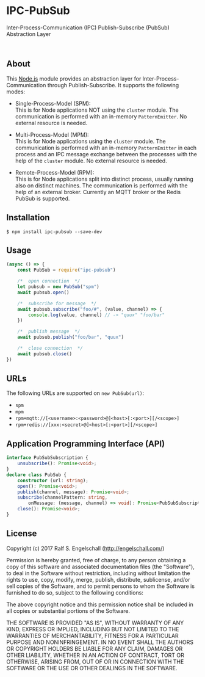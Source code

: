 
IPC-PubSub
==========

Inter-Process-Communication (IPC) Publish-Subscribe (PubSub) Abstraction Layer

<p/>
<img src="https://nodei.co/npm/ipc-pubsub.png?downloads=true&stars=true" alt=""/>

<p/>
<img src="https://david-dm.org/rse/ipc-pubsub.png" alt=""/>

About
-----

This [Node.js](https://nodejs.org) module provides an abstraction layer
for Inter-Process-Communication through Publish-Subscribe. It
supports the following modes:

- Single-Process-Model (SPM):<br/>
  This is for Node applications NOT using the `cluster` module.
  The communication is performed with an in-memory `PatternEmitter`.
  No external resource is needed.

- Multi-Process-Model (MPM):<br/>
  This is for Node applications using the `cluster` module.
  The communication is performed with an in-memory `PatternEmitter`
  in each process and an IPC message exchange between the processes
  with the help of the `cluster` module. No external resource is needed.

- Remote-Process-Model (RPM):<br/>
  This is for Node applications split into distinct process, usually
  running also on distinct machines.
  The communication is performed with the help of an external broker.
  Currently an MQTT broker or the Redis PubSub is supported.

Installation
------------

```shell
$ npm install ipc-pubsub --save-dev
```

Usage
-----

```js
(async () => {
    const PubSub = require("ipc-pubsub")

    /*  open connection  */
    let pubsub = new PubSub("spm")
    await pubsub.open()

    /*  subscribe for message  */
    await pubsub.subscribe("foo/#", (value, channel) => {
        console.log(value, channel) // -> "quux" "foo/bar"
    })

    /*  publish message  */
    await pubsub.publish("foo/bar", "quux")

    /*  close connection  */
    await pubsub.close()
})
```

URLs
----

The following URLs are supported on `new PubSub(url)`:

- `spm`
- `mpm`
- `rpm+mqtt://[<username>:<password>@]<host>[:<port>][/<scope>]`
- `rpm+redis://[xxx:<secret>@]<host>[:<port>][/<scope>]`

Application Programming Interface (API)
---------------------------------------

```ts
interface PubSubSubscription {
    unsubscribe(): Promise<void>;
}
declare class PubSub {
    constructor (url: string);
    open(): Promise<void>;
    publish(channel, message): Promise<void>;
    subscribe(channelPattern: string,
        onMessage: (message, channel) => void): Promise<PubSubSubscription>;
    close(): Promise<void>;
}
```

License
-------

Copyright (c) 2017 Ralf S. Engelschall (http://engelschall.com/)

Permission is hereby granted, free of charge, to any person obtaining
a copy of this software and associated documentation files (the
"Software"), to deal in the Software without restriction, including
without limitation the rights to use, copy, modify, merge, publish,
distribute, sublicense, and/or sell copies of the Software, and to
permit persons to whom the Software is furnished to do so, subject to
the following conditions:

The above copyright notice and this permission notice shall be included
in all copies or substantial portions of the Software.

THE SOFTWARE IS PROVIDED "AS IS", WITHOUT WARRANTY OF ANY KIND,
EXPRESS OR IMPLIED, INCLUDING BUT NOT LIMITED TO THE WARRANTIES OF
MERCHANTABILITY, FITNESS FOR A PARTICULAR PURPOSE AND NONINFRINGEMENT.
IN NO EVENT SHALL THE AUTHORS OR COPYRIGHT HOLDERS BE LIABLE FOR ANY
CLAIM, DAMAGES OR OTHER LIABILITY, WHETHER IN AN ACTION OF CONTRACT,
TORT OR OTHERWISE, ARISING FROM, OUT OF OR IN CONNECTION WITH THE
SOFTWARE OR THE USE OR OTHER DEALINGS IN THE SOFTWARE.

